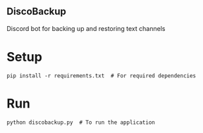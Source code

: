 ## DiscoBackup

Discord bot for backing up and restoring text channels

# Setup

```
pip install -r requirements.txt  # For required dependencies
```

# Run


```
python discobackup.py  # To run the application
```
